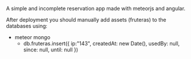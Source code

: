 

A simple and incomplete reservation app made with meteorjs and angular.


After deployment you should manually add assets (fruteras) to the databases using:
  - meteor mongo
    - db.fruteras.insert({ ip:"143", createdAt: new Date(), usedBy: null, since: null, until: null })
